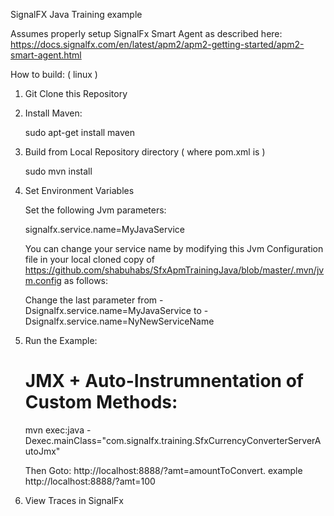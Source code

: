 SignalFX Java Training example

Assumes properly setup SignalFx Smart Agent as described here: https://docs.signalfx.com/en/latest/apm2/apm2-getting-started/apm2-smart-agent.html

How to build: ( linux )

1. Git Clone this Repository

2. Install Maven:

    sudo apt-get install maven 
    
3. Build from Local Repository directory ( where pom.xml is )

    sudo mvn install
    
4. Set Environment Variables

    Set the following Jvm parameters:
    
    signalfx.service.name=MyJavaService
    
    You can change your service name by modifying this Jvm Configuration file in your local cloned copy  of https://github.com/shabuhabs/SfxApmTrainingJava/blob/master/.mvn/jvm.config as follows:
    
    Change the last parameter from -Dsignalfx.service.name=MyJavaService to -Dsignalfx.service.name=NyNewServiceName

5. Run the Example:

     # JMX + Auto-Instrumnentation of Custom Methods:
    
     mvn exec:java -Dexec.mainClass="com.signalfx.training.SfxCurrencyConverterServerAutoJmx"
     
     Then Goto:  http://localhost:8888/?amt=amountToConvert. example http://localhost:8888/?amt=100

6. View Traces in SignalFx
